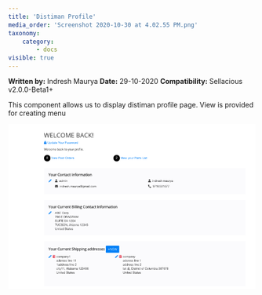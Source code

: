 ```yaml
---
title: 'Distiman Profile'
media_order: 'Screenshot 2020-10-30 at 4.02.55 PM.png'
taxonomy:
    category:
        - docs
visible: true
---
```


**Written by:** Indresh Maurya
**Date:** 29-10-2020
**Compatibility:** Sellacious v2.0.0-Beta1+

This component allows us to display distiman profile page. View is provided for creating menu 

![](Screenshot%202020-10-30%20at%204.02.55%20PM.png)